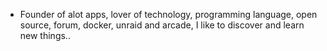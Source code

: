 - Founder of alot apps, lover of technology, programming language, open source, forum, docker, unraid and arcade, I like to discover and learn new things..
  <br>






























































































